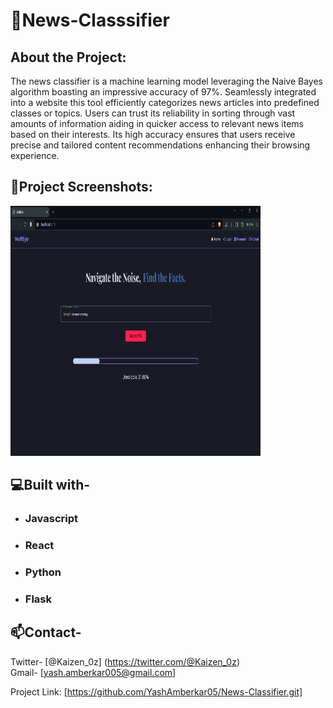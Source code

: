 <h1 align="left" id="title">🔎News-Classsifier</h1>
<h2 align="left" id="title">About the Project:</h2>
<p id="description">The news classifier is a machine learning model leveraging the Naive Bayes algorithm boasting an impressive accuracy of 97%. Seamlessly integrated into a website this tool efficiently categorizes news articles into predefined classes or topics. Users can trust its reliability in sorting through vast amounts of information aiding in quicker access to relevant news items based on their interests. Its high accuracy ensures that users receive precise and tailored content recommendations enhancing their browsing experience.</p>

<h2>📸Project Screenshots:</h2>

<img src="./src/Images/Screenshot 2024-04-14 203625.png" alt="project-screenshot" width="400" height="400/">

  
  
<h2>💻Built with-</h2>


*  ### Javascript
*  ### React
*  ### Python
*  ### Flask


<h2>📫Contact-</h2>

Twitter- [@Kaizen_0z]
(https://twitter.com/@Kaizen_0z)  
Gmail-  [yash.amberkar005@gmail.com]

Project Link: [https://github.com/YashAmberkar05/News-Classifier.git]